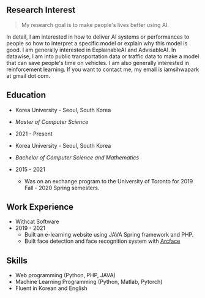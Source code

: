 ## Research Interest

> My research goal is to make people's lives better using AI.

In detail, I am interested in how to deliver AI systems or performances to people so how to interpret a specific model or explain why this model is good. I am generally interested in ExplainableAI and AdvisableAI. In datawise, I am into public transportation data or traffic data to make a model that can save people's time on vehicles. I am also generally interested in reinforcement learning. If you want to contact me, my email is iamsihwapark at gmail dot com. 

## Education

- Korea University - Seoul, South Korea
- _Master of Computer Science_
- 2021 - Present


- Korea University - Seoul, South Korea
- _Bachelor of Computer Science and Mathematics_
- 2015 - 2021
  - Was on an exchange program to the University of Toronto for 2019 Fall - 2020 Spring semesters.

## Work Experience

- Withcat Software
- 2019 - 2021
  - Built an e-learning website using JAVA Spring framework and PHP.
  - Built face detection and face recognition system with [Arcface](https://github.com/deepinsight/insightface)

## Skills

- Web programming (Python, PHP, JAVA)
- Machine Learning Programming (Python, Matlab, Pytorch)
- Fluent in Korean and English

